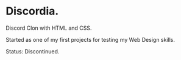 # Discordia.
Discord Clon with HTML and CSS.

Started as one of my first projects for testing my Web Design skills.

Status: Discontinued.
